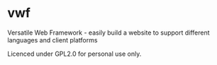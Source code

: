 vwf
===

Versatile Web Framework - easily build a website to support different languages and client platforms

Licenced under GPL2.0 for personal use only.
